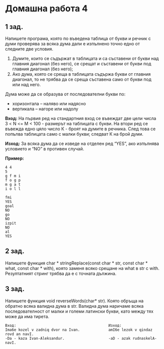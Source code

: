 # Домашна работа 4 

## 1 зад. 
Напишете програма, която по въведена таблица от букви и речник с думи проверява за всяка 
дума дали е изпълнено точно едно от следните две условия. 
1) Думите, които се съдържат в таблицата и са съставени от букви над главния диагонал (без него),
се срещат и съставени от букви под главния диагонал (без него);
2) Ако дума, която се среща в таблицата съдържа букви от главния диагонал, то не трябва да се
среща съставена само от букви под или над него.

Дума може да се образува от последователни букви по: 
- хоризонтала – наляво или надясно
- вертикала – нагоре или надолу

**Вход:**
На първия ред на стандартния вход се въвеждат две цели числа 3 < N <= M < 100 - размерът на 
таблицата с букви. На втори ред се въвежда едно цяло число К - броят на думите в речника. След 
това се попълва таблицата само с малки букви; следват К на брой думи.

**Изход:**
За всяка дума да се изведе на отделен ред “YES”, ако изпълнява условието и “NO” в противен 
случай.

**Пример:**
```
4 4 
5 
g f m i 
f o g p 
m g a t 
i o l l 

fmi 
YES
goal 
NO
go 
NO
izpit 
NO
al 
YES
```

## 2 зад. 
Напишете функция char * stringReplace(const char * str, const char * what, const char * with),
която заменя всяко срещане на what в str с with. Резултатният стринг трябва да е с точната 
дължина.

## 3 зад. 
Напишете функция void reverseWords(char* str). Която обръща на обратно всяка 
валидна дума в str. Валидна дума наричаме всяка последователност от малки и големи 
латински букви, като между тях може да има тирета.
```
Вход:                                          Изход: 
Ima6е kozel v zadniq dvor na Ivan.             amI6е lezok v qindaz rovd an navI.
-Da - kaza Ivan-Aleksandur.                    -aD - azak rudnaskelA-navI.
```
